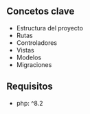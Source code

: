 ## Concetos clave

-   Estructura del proyecto
-   Rutas
-   Controladores
-   Vistas
-   Modelos
-   Migraciones

## Requisitos

-   php: ^8.2
